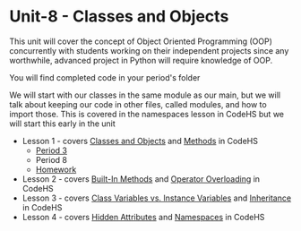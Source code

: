 # Unit-8 - Classes and Objects

This unit will cover the concept of Object Oriented Programming (OOP) concurrently with students working on their independent projects since any worthwhile, advanced project in Python will require knowledge of OOP.

You will find completed code in your period's folder

We will start with our classes in the same module as our main, but we will talk about keeping our code in other files, called modules, and how to import those. This is covered in the namespaces lesson in CodeHS but we will start this early in the unit

* Lesson 1 - covers [Classes and Objects](https://codehs.com/lms/assignment/128203660) and [Methods](https://codehs.com/lms/assignment/128203667) in CodeHS
    * [Period 3](https://github.com/WLHS-Computer-Programming2/Unit-8/tree/main/Lesson-1/Period-8)
    * Period 8
    * [Homework](https://github.com/WLHS-Computer-Programming2/Unit-8/blob/main/Lesson-1/Unit8HW1.md)
* Lesson 2 - covers [Built-In Methods](https://codehs.com/lms/assignment/128203674) and [Operator Overloading](https://codehs.com/lms/assignment/128203684) in CodeHS
* Lesson 3 - covers [Class Variables vs. Instance Variables](https://codehs.com/lms/assignment/128203692) and [Inheritance](https://codehs.com/lms/assignment/128203700) in CodeHS
* Lesson 4 - covers [Hidden Attributes](https://codehs.com/lms/assignment/128203707) and [Namespaces](https://codehs.com/lms/assignment/128203714) in CodeHS
